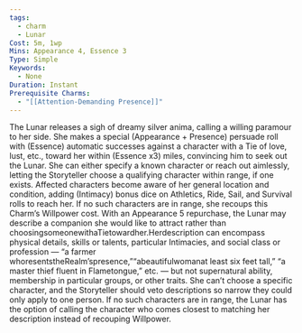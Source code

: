 ```yaml
---
tags:
  - charm
  - Lunar
Cost: 5m, 1wp
Mins: Appearance 4, Essence 3
Type: Simple
Keywords:
  - None
Duration: Instant
Prerequisite Charms:
  - "[[Attention-Demanding Presence]]"
---
```

The Lunar releases a sigh of dreamy silver anima, calling a willing paramour to her side. She makes a special (Appearance + Presence) persuade roll with (Essence) automatic successes against a character with a Tie of love, lust, etc., toward her within (Essence x3) miles, convincing him to seek out the Lunar. She can either specify a known character or reach out aimlessly, letting the Storyteller choose a qualifying character within range, if one exists. Affected characters become aware of her general location and condition, adding (Intimacy) bonus dice on Athletics, Ride, Sail, and Survival rolls to reach her. If no such characters are in range, she recoups this Charm’s Willpower cost. With an Appearance 5 repurchase, the Lunar may describe a companion she would like to attract rather than choosingsomeonewithaTietowardher.Herdescription can encompass physical details, skills or talents, particular Intimacies, and social class or profession — “a farmer whoresentstheRealm’spresence,”“abeautifulwomanat least six feet tall,” “a master thief fluent in Flametongue,” etc. — but not supernatural ability, membership in particular groups, or other traits. She can’t choose a specific character, and the Storyteller should veto descriptions so narrow they could only apply to one person. If no such characters are in range, the Lunar has the option of calling the character who comes closest to matching her description instead of recouping Willpower.